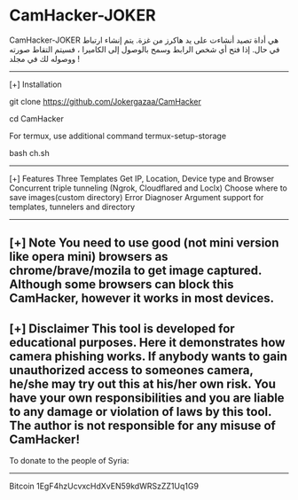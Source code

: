 # CamHacker-JOKER
CamHacker-JOKER هي أداة تصيد أنشاءت على يد هاكرز من غزة. يتم إنشاء ارتباط في حال. إذا فتح أي شخص الرابط وسمح بالوصول إلى الكاميرا ، فسيتم التقاط صورته ووصوله لك في مجلد !











----------------------------------------------------------------------

[+] Installation


git clone https://github.com/Jokergazaa/CamHacker


cd CamHacker


For termux, use additional command termux-setup-storage

bash ch.sh



--------------------------------------------------------------------------------------------------------------------------------------












[+] Features
Three Templates
Get IP, Location, Device type and Browser
Concurrent triple tunneling (Ngrok, Cloudflared and Loclx)
Choose where to save images(custom directory)
Error Diagnoser
Argument support for templates, tunnelers and directory


----------------------------------------------------------------------------------------------------------------------------








[+] Note
You need to use good (not mini version like opera mini) browsers as chrome/brave/mozila to get image captured. Although some browsers can block this CamHacker, however it works in most devices.
-----------------------------------------------------------------------------------------------------------------------------------------------------------------------











[+] Disclaimer
This tool is developed for educational purposes. Here it demonstrates how camera phishing works. If anybody wants to gain unauthorized access to someones camera, he/she may try out this at his/her own risk. You have your own responsibilities and you are liable to any damage or violation of laws by this tool. The author is not responsible for any misuse of CamHacker!
-----------------------------------------------------------------------------------------------------------------------------------------------------------------------




To donate to the people of Syria:

-----------------------------------------------------------


Bitcoin
1EgF4hzUcvxcHdXvEN59kdWRSzZZ1Uq1G9



